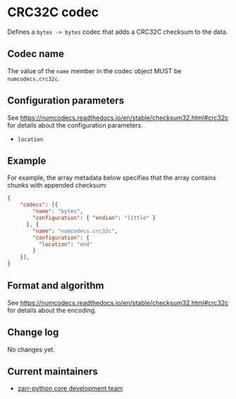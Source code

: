 # CRC32C codec

Defines a `bytes -> bytes` codec that adds a CRC32C checksum to the data.

## Codec name

The value of the `name` member in the codec object MUST be `numcodecs.crc32c`.

## Configuration parameters

See https://numcodecs.readthedocs.io/en/stable/checksum32.html#crc32c for details about the configuration parameters.

- `location`

## Example

For example, the array metadata below specifies that the array contains chunks with appended checksum:

```json
{
    "codecs": [{ 
        "name": "bytes", 
        "configuration": { "endian": "little" } 
      }, {
        "name": "numcodecs.crc32c",
        "configuration": {
          "location": "end"
        }
    }],
}
```


## Format and algorithm

See https://numcodecs.readthedocs.io/en/stable/checksum32.html#crc32c for details about the encoding.

## Change log

No changes yet.

## Current maintainers

* [zarr-python core development team](https://github.com/orgs/zarr-developers/teams/python-core-devs)
